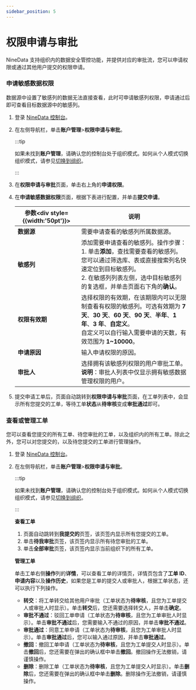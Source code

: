 ```yaml
---
sidebar_position: 5
---
```


# 权限申请与审批

NineData 支持组织内的数据安全管控功能，并提供对应的审批流，您可以申请权限或通过其他用户提交的权限申请。

### 申请敏感数据权限

数据源中设置了敏感列的数据无法直接查看，此时可申请敏感列权限，申请通过后即可查看目标数据源中的敏感列。

1. 登录 [NineData 控制台](https://console.ninedata.cloud)。

2. 在左侧导航栏，单击**账户管理**>**权限申请与审批**。

   :::tip

   如果未找到**账户管理**，请确认您的控制台处于组织模式。如何从个人模式切换组织模式，请参见[切换到组织](manage_organization.md#切换到组织)。

   :::

3. 在**权限申请与审批**页面，单击右上角的**申请权限**。

4. 在**申请敏感数据权限**页面，根据下表进行配置，并单击**提交申请**。

   | 参数<div style={{width:'50pt'}}></div> | 说明                                                         |
   | -------------------------------------- | ------------------------------------------------------------ |
   | **数据源**                             | 需要申请查看的敏感列所属数据源。                             |
   | **敏感列**                             | 添加需要申请查看的敏感列。操作步骤：<br />1. 单击**添加**，查找需要查看的敏感列。您可以通过筛选库、表或直接搜索列名快速定位到目标敏感列。<br />2. 在敏感列列表左侧，选中目标敏感列的复选框，并单击页面右下角的**确认**。 |
   | **权限有效期**                         | 选择权限的有效期，在该期限内可以无限制查看有权限的敏感列。可选有效期为 **7 天**、**30 天**、**60 天**、**90 天**、**半年**、**1 年**、**3 年**、**自定义**。<br />自定义可以自行输入需要申请的天数，有效范围为 **1~10000**。 |
   | **申请原因**                           | 输入申请权限的原因。                                         |
   | **审批人**                             | 选择拥有该敏感列权限的用户审批工单。<br />**说明**：审批人列表中仅显示拥有敏感数据管理权限的用户。 |

5. 提交申请工单后，页面自动跳转到**权限申请与审批**页面，在工单列表中，会显示所有您提交的工单，等待工单**状态**从**待审核**变成**审批通过**即可。

### 查看或管理工单

您可以查看您提交的所有工单、待您审批的工单，以及组织内的所有工单。除此之外，您可以对您提交的，以及待您提交的工单进行管理操作。

1. 登录 [NineData 控制台](https://console.ninedata.cloud)。

2. 在左侧导航栏，单击**账户管理**>**权限申请与审批**。

   :::tip

   如果未找到**账户管理**，请确认您的控制台处于组织模式。如何从个人模式切换组织模式，请参见[切换到组织](manage_organization.md#切换到组织)。

   :::
   
   **查看工单**

   1. 页面自动跳转到**我提交的**页签，该页签内显示所有您提交的工单。
   2. 单击**待我审批**页签，该页签内显示所有待您审批的工单。
   3. 单击**全部审批**页签，该页签内显示当前组织下的所有工单。

   **管理工单**
   
   单击工单右侧**操作**列的**详情**，可以查看工单的详情页，详情页包含了**工单 ID**、**申请内容**以及**操作历史**，如果您是工单的提交人或审批人，根据工单状态，还可以执行下列操作。
   
   - **转交**：将工单转交给其他用户审批（工单状态为**待审核**，且您为工单提交人或审批人时显示）。单击**转交**后，您还需要选择转交人，并单击**确定**。
   - **审批不通过**：驳回工单申请（工单状态为**待审核**，且您为工单审批人时显示）。单击**审批不通过**后，您需要输入不通过的原因，并单击**审批不通过**。
   - **审批通过**：同意工单申请（工单状态为**待审核**，且您为工单审批人时显示）。单击**审批通过**后，您可以输入通过原因，并单击**审批通过**。
   - **撤回**：撤回工单申请（工单状态为**待审核**，且您为工单提交人时显示）。单击**撤回**后，您还需要在弹出的确认框中单击**撤回**。撤回操作无法撤销，请谨慎操作。
   - **删除**：删除工单（工单状态为**待审核**，且您为工单提交人时显示）。单击**删除**后，您还需要在弹出的确认框中单击**删除**。删除操作无法撤销，请谨慎操作。